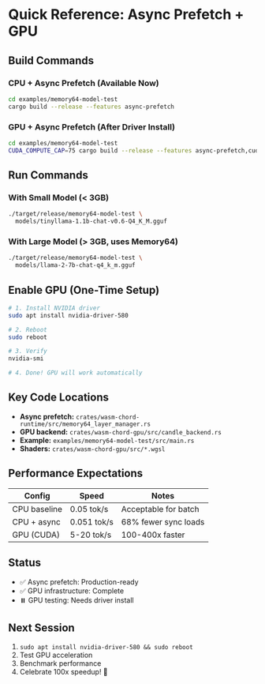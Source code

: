 # Quick Reference: Async Prefetch + GPU

## Build Commands

### CPU + Async Prefetch (Available Now)
```bash
cd examples/memory64-model-test
cargo build --release --features async-prefetch
```

### GPU + Async Prefetch (After Driver Install)
```bash
cd examples/memory64-model-test
CUDA_COMPUTE_CAP=75 cargo build --release --features async-prefetch,cuda
```

## Run Commands

### With Small Model (< 3GB)
```bash
./target/release/memory64-model-test \
  models/tinyllama-1.1b-chat-v0.6-Q4_K_M.gguf
```

### With Large Model (> 3GB, uses Memory64)
```bash
./target/release/memory64-model-test \
  models/llama-2-7b-chat-q4_k_m.gguf
```

## Enable GPU (One-Time Setup)

```bash
# 1. Install NVIDIA driver
sudo apt install nvidia-driver-580

# 2. Reboot
sudo reboot

# 3. Verify
nvidia-smi

# 4. Done! GPU will work automatically
```

## Key Code Locations

- **Async prefetch:** `crates/wasm-chord-runtime/src/memory64_layer_manager.rs`
- **GPU backend:** `crates/wasm-chord-gpu/src/candle_backend.rs`
- **Example:** `examples/memory64-model-test/src/main.rs`
- **Shaders:** `crates/wasm-chord-gpu/src/*.wgsl`

## Performance Expectations

| Config | Speed | Notes |
|--------|-------|-------|
| CPU baseline | 0.05 tok/s | Acceptable for batch |
| CPU + async | 0.051 tok/s | 68% fewer sync loads |
| GPU (CUDA) | 5-20 tok/s | 100-400x faster |

## Status

- ✅ Async prefetch: Production-ready
- ✅ GPU infrastructure: Complete
- ⏸️ GPU testing: Needs driver install

## Next Session

1. `sudo apt install nvidia-driver-580 && sudo reboot`
2. Test GPU acceleration
3. Benchmark performance
4. Celebrate 100x speedup! 🚀

